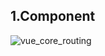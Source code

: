 ## 1.Component
![vue_core_routing](https://user-images.githubusercontent.com/41245313/163101238-fb75a6d2-09c3-4dd8-8f7d-cb7c4faf6aa4.png)
